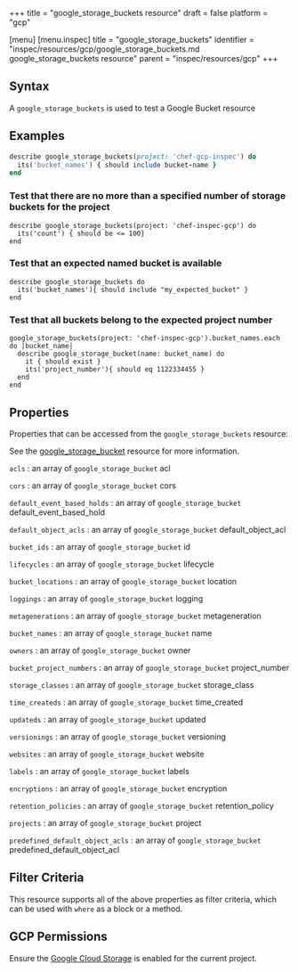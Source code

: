 +++
title = "google_storage_buckets resource"
draft = false
platform = "gcp"

[menu]
  [menu.inspec]
    title = "google_storage_buckets"
    identifier = "inspec/resources/gcp/google_storage_buckets.md google_storage_buckets resource"
    parent = "inspec/resources/gcp"
+++

## Syntax

A `google_storage_buckets` is used to test a Google Bucket resource

## Examples

```ruby
describe google_storage_buckets(project: 'chef-gcp-inspec') do
  its('bucket_names') { should include bucket-name }
end
```

### Test that there are no more than a specified number of storage buckets for the project

    describe google_storage_buckets(project: 'chef-inspec-gcp') do
      its('count') { should be <= 100}
    end

### Test that an expected named bucket is available

    describe google_storage_buckets do
      its('bucket_names'){ should include "my_expected_bucket" }
    end

### Test that all buckets belong to the expected project number

    google_storage_buckets(project: 'chef-inspec-gcp').bucket_names.each do |bucket_name|
      describe google_storage_bucket(name: bucket_name) do
        it { should exist }
        its('project_number'){ should eq 1122334455 }
      end
    end

## Properties

Properties that can be accessed from the `google_storage_buckets` resource:

See the [google_storage_bucket](/inspec/resources/google_storage_bucket/#properties) resource for more information.

`acls`
: an array of `google_storage_bucket` acl

`cors`
: an array of `google_storage_bucket` cors

`default_event_based_holds`
: an array of `google_storage_bucket` default_event_based_hold

`default_object_acls`
: an array of `google_storage_bucket` default_object_acl

`bucket_ids`
: an array of `google_storage_bucket` id

`lifecycles`
: an array of `google_storage_bucket` lifecycle

`bucket_locations`
: an array of `google_storage_bucket` location

`loggings`
: an array of `google_storage_bucket` logging

`metagenerations`
: an array of `google_storage_bucket` metageneration

`bucket_names`
: an array of `google_storage_bucket` name

`owners`
: an array of `google_storage_bucket` owner

`bucket_project_numbers`
: an array of `google_storage_bucket` project_number

`storage_classes`
: an array of `google_storage_bucket` storage_class

`time_createds`
: an array of `google_storage_bucket` time_created

`updateds`
: an array of `google_storage_bucket` updated

`versionings`
: an array of `google_storage_bucket` versioning

`websites`
: an array of `google_storage_bucket` website

`labels`
: an array of `google_storage_bucket` labels

`encryptions`
: an array of `google_storage_bucket` encryption

`retention_policies`
: an array of `google_storage_bucket` retention_policy

`projects`
: an array of `google_storage_bucket` project

`predefined_default_object_acls`
: an array of `google_storage_bucket` predefined_default_object_acl

## Filter Criteria

This resource supports all of the above properties as filter criteria, which can be used
with `where` as a block or a method.

## GCP Permissions

Ensure the [Google Cloud Storage](https://console.cloud.google.com/apis/library/storage-component.googleapis.com/) is enabled for the current project.
